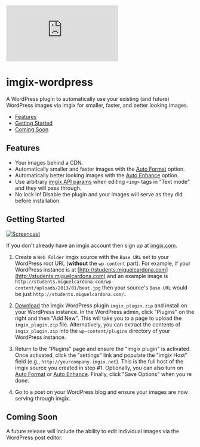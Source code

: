 ![imgix logo](https://assets.imgix.net/imgix-logo-web-2014.pdf?page=2&fm=png&w=200&h=200)

imgix-wordpress
===============

A WordPress plugin to automatically use your existing (and future) WordPress images via imgix for smaller, faster, and better looking images.

* [Features](#features)
* [Getting Started](#getting-started)
* [Coming Soon](#coming-soon)

<a name="features"></a>
Features
--------

* Your images behind a CDN.
* Automatically smaller and faster images with the [Auto Format](http://blog.imgix.com/post/90838796454/webp-jpeg-xr-progressive-jpg-support-w-auto) option.
* Automatically better looking images with the [Auto Enhance](http://blog.imgix.com/post/85095931364/autoenhance) option.
* Use arbitrary [imgix API params](http://www.imgix.com/docs/reference) when editing `<img>` tags in "Text mode" and they will pass through.
* No lock in! Disable the plugin and your images will serve as they did before installation.

<a name="getting-started"></a>
Getting Started
---------------
[![Screencast](http://assets.imgix.net/videos/wordpressplugin.png?w=700)](http://vimeo.com/111582654)

If you don't already have an imgix account then sign up at [imgix.com](http://www.imgix.com).

1. Create a `Web Folder` imgix source with the `Base URL` set to your WordPress root URL (__without__ the `wp-content` part). For example, if your WordPress instance is at [http://students.miguelcardona.com](http://students.miguelcardona.com) and an example image is `http://students.miguelcardona.com/wp-content/uploads/2013/01/beat.jpg` then your source's `Base URL` would be just `http://students.miguelcardona.com/`.

2. [Download](https://github.com/imgix/imgix-wordpress/releases) the imgix WordPress plugin `imgix_plugin.zip` and install on your WordPress instance. In the WordPress admin, click "Plugins" on the right and then "Add New". This will take you to a page to upload the `imgix_plugin.zip` file. Alternatively, you can extract the contents of `imgix_plugin.zip` into the `wp-content/plugins` directory of your WordPress instance.

3. Return to the "Plugins" page and ensure the "imgix plugin" is activated. Once activated, click the "settings" link and populate the "imgix Host" field (e.g., `http://yourcompany.imgix.net`). This is the full host of the imgix source you created in step #1. Optionally, you can also turn on [Auto Format](http://blog.imgix.com/post/90838796454/webp-jpeg-xr-progressive-jpg-support-w-auto) or [Auto Enhance](http://blog.imgix.com/post/85095931364/autoenhance). Finally, click "Save Options" when you're done.

4. Go to a post on your WordPress blog and ensure your images are now serving through imgix.

<a name="coming-soon"></a>
Coming Soon
-----------

A future release will include the ability to edit individual images via the WordPress post editor.
